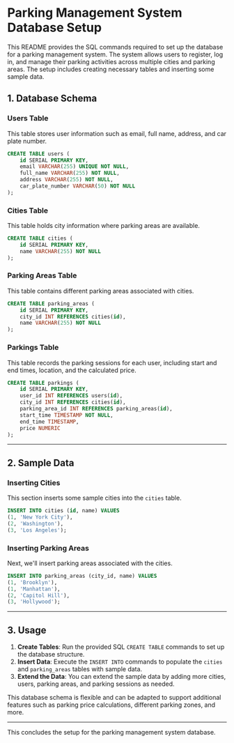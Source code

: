# Parking Management System Database Setup

This README provides the SQL commands required to set up the database for a parking management system. The system allows users to register, log in, and manage their parking activities across multiple cities and parking areas. The setup includes creating necessary tables and inserting some sample data.

## 1. Database Schema

### Users Table

This table stores user information such as email, full name, address, and car plate number.

```sql
CREATE TABLE users (
    id SERIAL PRIMARY KEY,
    email VARCHAR(255) UNIQUE NOT NULL,
    full_name VARCHAR(255) NOT NULL,
    address VARCHAR(255) NOT NULL,
    car_plate_number VARCHAR(50) NOT NULL
);
```

### Cities Table

This table holds city information where parking areas are available.

```sql
CREATE TABLE cities (
    id SERIAL PRIMARY KEY,
    name VARCHAR(255) NOT NULL
);
```

### Parking Areas Table

This table contains different parking areas associated with cities.

```sql
CREATE TABLE parking_areas (
    id SERIAL PRIMARY KEY,
    city_id INT REFERENCES cities(id),
    name VARCHAR(255) NOT NULL
);
```

### Parkings Table

This table records the parking sessions for each user, including start and end times, location, and the calculated price.

```sql
CREATE TABLE parkings (
    id SERIAL PRIMARY KEY,
    user_id INT REFERENCES users(id),
    city_id INT REFERENCES cities(id),
    parking_area_id INT REFERENCES parking_areas(id),
    start_time TIMESTAMP NOT NULL,
    end_time TIMESTAMP,
    price NUMERIC
);
```

---

## 2. Sample Data

### Inserting Cities

This section inserts some sample cities into the `cities` table.

```sql
INSERT INTO cities (id, name) VALUES 
(1, 'New York City'),
(2, 'Washington'),
(3, 'Los Angeles');
```

### Inserting Parking Areas

Next, we'll insert parking areas associated with the cities.

```sql
INSERT INTO parking_areas (city_id, name) VALUES 
(1, 'Brooklyn'),
(1, 'Manhattan'),
(2, 'Capitol Hill'),
(3, 'Hollywood');
```

---

## 3. Usage

1. **Create Tables**: Run the provided SQL `CREATE TABLE` commands to set up the database structure.
2. **Insert Data**: Execute the `INSERT INTO` commands to populate the `cities` and `parking_areas` tables with sample data.
3. **Extend the Data**: You can extend the sample data by adding more cities, users, parking areas, and parking sessions as needed.

This database schema is flexible and can be adapted to support additional features such as parking price calculations, different parking zones, and more.

---

This concludes the setup for the parking management system database.

